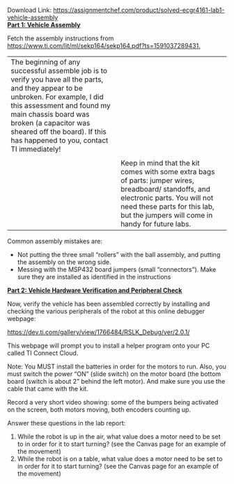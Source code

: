 Download Link: https://assignmentchef.com/product/solved-ecgr4161-lab1-vehicle-assembly
<br>
<strong><u>Part 1:  Vehicle Assembly</u> </strong>

Fetch the assembly instructions from <a href="https://www.ti.com/lit/ml/sekp164/sekp164.pdf?ts=1591037289431">https://www.ti.com/lit/ml/sekp164/sekp164.pdf?ts=1591037289431</a><a href="https://www.ti.com/lit/ml/sekp164/sekp164.pdf?ts=1591037289431">.</a>

<table width="623">

 <tbody>

  <tr>

   <td width="312">  The beginning of any successful assemble job is to verify you have all the parts, and they appear to be unbroken.  For example, I did this assessment and found my main chassis board was broken (a capacitor was sheared off the board).  If this has happened to you, contact TI immediately! </td>

   <td width="312"> </td>

  </tr>

  <tr>

   <td width="312"> </td>

   <td width="312"> </td>

  </tr>

  <tr>

   <td width="312"></td>

   <td width="312">   Keep in mind that the kit comes with some extra bags of parts:  jumper wires, breadboard/ standoffs, and electronic parts.  You will not need these parts for this lab, but the jumpers will come in handy for future labs.</td>

  </tr>

 </tbody>

</table>




Common assembly mistakes are:

<ul>

 <li>Not putting the three small “rollers” with the ball assembly, and putting the assembly on the wrong side.</li>

 <li>Messing with the MSP432 board jumpers (small “connectors”). Make sure they are installed as identified in the instructions</li>

</ul>




<strong><u>Part 2:  Vehicle Hardware Verification and Peripheral Check</u> </strong>

Now, verify the vehicle has been assembled correctly by installing and checking the various peripherals of the robot at this online debugger webpage:

<a href="https://dev.ti.com/gallery/view/1766484/RSLK_Debug/ver/2.0.1/">https://dev.ti.com/gallery/view/1766484/RSLK_Debug/ver/2.0.1/</a>

This webpage will prompt you to install a helper program onto your PC called TI Connect Cloud.

Note:  You MUST install the batteries in order for the motors to run.  Also, you must switch the power “ON” (slide switch) on the motor board (the bottom board (switch is about 2” behind the left motor).  And make sure you use the cable that came with the kit.

Record a very short video showing:  some of the bumpers being activated on the screen, both motors moving, both encoders counting up.

Answer these questions in the lab report:

<ol>

 <li>While the robot is up in the air, what value does a motor need to be set to in order for it to start turning? (see the Canvas page for an example of the movement)</li>

 <li>While the robot is on a table, what value does a motor need to be set to in order for it to start turning? (see the Canvas page for an example of the movement)</li>

</ol>